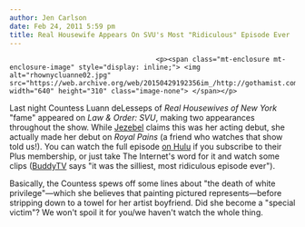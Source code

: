 ```yaml
---
author: Jen Carlson
date: Feb 24, 2011 5:59 pm
title: Real Housewife Appears On SVU's Most "Ridiculous" Episode Ever
---
```


	
										<p><span class="mt-enclosure mt-enclosure-image" style="display: inline;"> <img alt="rhownycluanne02.jpg" src="https://web.archive.org/web/20150429192356im_/http://gothamist.com/attachments/arts_jen/rhownycluanne02.jpg" width="640" height="310" class="image-none"> </span></p>

<p>Last night Countess Luann deLesseps of <em>Real Housewives of New York</em> &quot;fame&quot; appeared on <em>Law &amp; Order: SVU</em>, making two appearances throughout the show. While <a href="https://web.archive.org/web/20150429192356/http://jezebel.com/#!5769532/countess-luanns-acting-debut-on-svu">Jezebel</a> claims this was her acting debut, she actually made her debut on <em>Royal Pains</em> (a friend who watches that show told us!). You can watch the full episode <a href="https://web.archive.org/web/20150429192356/http://www.hulu.com/watch/218620/law-and-order-special-victims-unit-bully">on Hulu</a> if you subscribe to their Plus membership, or just take The Internet&apos;s word for it and watch some clips (<a href="https://web.archive.org/web/20150429192356/http://www.buddytv.com/articles/law-and-order-svu/the-craziest-episode-ever-law-39494.aspx">BuddyTV</a> says &quot;it was the silliest, most ridiculous episode ever&quot;). </p>

<p>Basically, the Countess spews off some lines about &quot;the death of white privilege&quot;&#x2014;which she believes that painting pictured represents&#x2014;before stripping down to a towel for her artist boyfriend. Did she become a &quot;special victim&quot;? We won&apos;t spoil it for you/we haven&apos;t watch the whole thing.</p>					
										
									
				